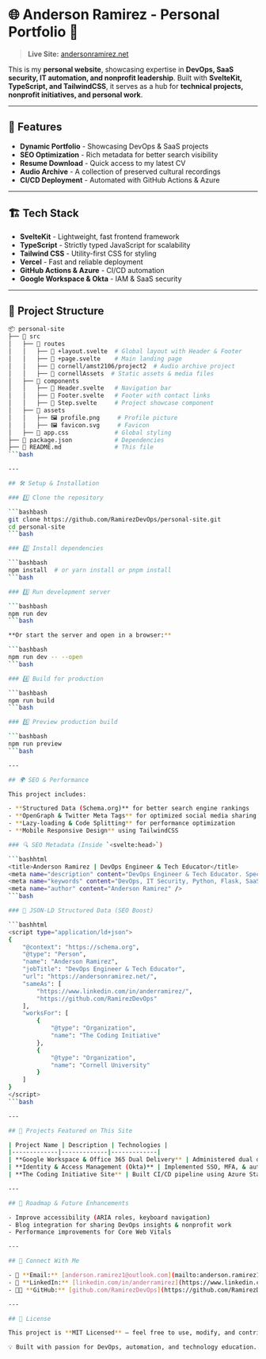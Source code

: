 # 🌐 Anderson Ramirez - Personal Portfolio 🚀

> **Live Site:** [andersonramirez.net](https://andersonramirez.net)

This is my **personal website**, showcasing expertise in **DevOps, SaaS security, IT automation, and nonprofit leadership**. Built with **SvelteKit, TypeScript, and TailwindCSS**, it serves as a hub for **technical projects, nonprofit initiatives, and personal work**.

---

## 📌 Features

- **Dynamic Portfolio** - Showcasing DevOps & SaaS projects  
- **SEO Optimization** - Rich metadata for better search visibility  
- **Resume Download** - Quick access to my latest CV  
- **Audio Archive** - A collection of preserved cultural recordings  
- **CI/CD Deployment** - Automated with GitHub Actions & Azure  

---

## 🏗 Tech Stack

- **SvelteKit** - Lightweight, fast frontend framework
- **TypeScript** - Strictly typed JavaScript for scalability
- **Tailwind CSS** - Utility-first CSS for styling
- **Vercel** - Fast and reliable deployment
- **GitHub Actions & Azure** - CI/CD automation
- **Google Workspace & Okta** - IAM & SaaS security

---

## 📂 Project Structure

```bash
📦 personal-site
├── 📂 src
│   ├── 📂 routes
│   │   ├── 📄 +layout.svelte  # Global layout with Header & Footer
│   │   ├── 📄 +page.svelte    # Main landing page
│   │   ├── 📂 cornell/amst2106/project2  # Audio archive project
│   │   ├── 📂 cornellAssets  # Static assets & media files
│   ├── 📂 components
│   │   ├── 📄 Header.svelte   # Navigation bar
│   │   ├── 📄 Footer.svelte   # Footer with contact links
│   │   ├── 📄 Step.svelte     # Project showcase component
│   ├── 📂 assets
│   │   ├── 🖼️ profile.png     # Profile picture
│   │   ├── 🖼️ favicon.svg     # Favicon
│   ├── 🎨 app.css             # Global styling
├── 📄 package.json            # Dependencies
├── 📄 README.md               # This file
```bash

---

## 🛠 Setup & Installation

### 1️⃣ Clone the repository  

```bashbash
git clone https://github.com/RamirezDevOps/personal-site.git
cd personal-site
```bash

### 2️⃣ Install dependencies  

```bashbash
npm install  # or yarn install or pnpm install
```bash

### 3️⃣ Run development server  

```bashbash
npm run dev
```bash

**Or start the server and open in a browser:**  

```bashbash
npm run dev -- --open
```bash

### 4️⃣ Build for production  

```bashbash
npm run build
```bash

### 5️⃣ Preview production build  

```bashbash
npm run preview
```bash

---

## 🌍 SEO & Performance

This project includes:

- **Structured Data (Schema.org)** for better search engine rankings
- **OpenGraph & Twitter Meta Tags** for optimized social media sharing
- **Lazy-loading & Code Splitting** for performance optimization
- **Mobile Responsive Design** using TailwindCSS

### 🔍 SEO Metadata (Inside `<svelte:head>`) 

```bashhtml
<title>Anderson Ramirez | DevOps Engineer & Tech Educator</title>
<meta name="description" content="DevOps Engineer & Tech Educator. Specializing in Python (Flask), SaaS security, and IT automation. Nonprofit leader at The Coding Initiative." />
<meta name="keywords" content="DevOps, IT Security, Python, Flask, SaaS, MFA, SSO, Automation, Nonprofit Tech, CI/CD" />
<meta name="author" content="Anderson Ramirez" />
```bash

### 📜 JSON-LD Structured Data (SEO Boost)

```bashhtml
<script type="application/ld+json">
{
    "@context": "https://schema.org",
    "@type": "Person",
    "name": "Anderson Ramirez",
    "jobTitle": "DevOps Engineer & Tech Educator",
    "url": "https://andersonramirez.net/",
    "sameAs": [
        "https://www.linkedin.com/in/anderramirez/",
        "https://github.com/RamirezDevOps"
    ],
    "worksFor": [
        {
            "@type": "Organization",
            "name": "The Coding Initiative"
        },
        {
            "@type": "Organization",
            "name": "Cornell University"
        }
    ]
}
</script>
```bash

---

## 📌 Projects Featured on This Site

| Project Name | Description | Technologies |
|-------------|-------------|-------------|
| **Google Workspace & Office 365 Dual Delivery** | Administered dual delivery & calendar interop for 100+ accounts | Google Workspace, Microsoft 365, Dual Delivery, Calendar Interop, IAM |
| **Identity & Access Management (Okta)** | Implemented SSO, MFA, & automated user provisioning for SaaS apps | Okta SSO, SAML 2.0, MFA, User Provisioning, IAM |
| **The Coding Initiative Site** | Built CI/CD pipeline using Azure Static Web Apps & GitHub Actions | CI/CD, Azure, SvelteKit, GitHub Actions, Infrastructure as Code (IaC) |

---

## 📍 Roadmap & Future Enhancements

- Improve accessibility (ARIA roles, keyboard navigation)
- Blog integration for sharing DevOps insights & nonprofit work
- Performance improvements for Core Web Vitals

---

## 🤝 Connect With Me

- 📧 **Email:** [anderson.ramirez1@outlook.com](mailto:anderson.ramirez1@outlook.com)
- 💼 **LinkedIn:** [linkedin.com/in/anderramirez](https://www.linkedin.com/in/anderramirez/)
- 👨‍💻 **GitHub:** [github.com/RamirezDevOps](https://github.com/RamirezDevOps)

---

## 📜 License

This project is **MIT Licensed** – feel free to use, modify, and contribute!

💡 Built with passion for DevOps, automation, and technology education. 🚀
